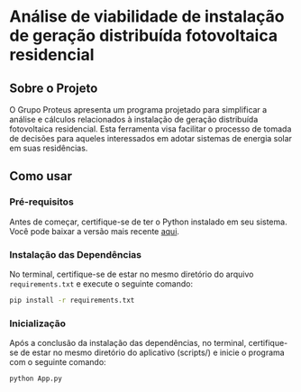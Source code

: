 # Análise de viabilidade de instalação de geração distribuída fotovoltaica residencial

## Sobre o Projeto
O Grupo Proteus apresenta um programa projetado para simplificar a análise e cálculos relacionados à instalação de geração distribuída fotovoltaica residencial. Esta ferramenta visa facilitar o processo de tomada de decisões para aqueles interessados em adotar sistemas de energia solar em suas residências.

## Como usar

### Pré-requisitos

Antes de começar, certifique-se de ter o Python instalado em seu sistema. Você pode baixar a versão mais recente [aqui](https://www.python.org/downloads/).

### Instalação das Dependências

No terminal, certifique-se de estar no mesmo diretório do arquivo `requirements.txt` e execute o seguinte comando:
```bash
pip install -r requirements.txt
```
### Inicialização
Após a conclusão da instalação das dependências, no terminal, certifique-se de estar no mesmo diretório do aplicativo (scripts/) e inicie o programa com o seguinte comando:
```bash
python App.py
```
